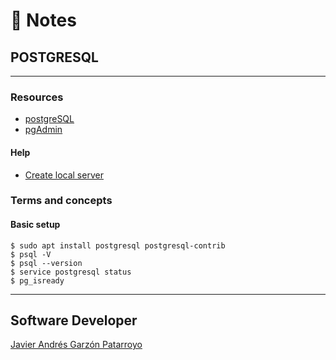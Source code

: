 # :memo: Notes
## POSTGRESQL
- - -
### Resources
* [postgreSQL](https://www.postgresql.org/)
* [pgAdmin](https://www.pgadmin.org/)
#### Help
* [Create local server](https://stackoverflow.com/questions/53267642/create-new-local-server-in-pgadmin)
### Terms and concepts
#### Basic setup
```
$ sudo apt install postgresql postgresql-contrib
$ psql -V
$ psql --version
$ service postgresql status
$ pg_isready
```
- - -
## Software Developer
[Javier Andrés Garzón Patarroyo](https://javierandresgp.com)

